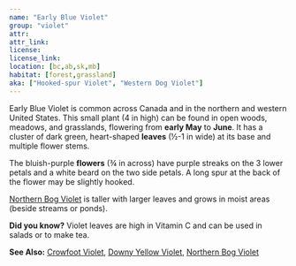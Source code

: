 ```yaml
---
name: "Early Blue Violet"
group: "violet"
attr: 
attr_link: 
license: 
license_link: 
location: [bc,ab,sk,mb]
habitat: [forest,grassland]
aka: ["Hooked-spur Violet", "Western Dog Violet"]
---
```

Early Blue Violet is common across Canada and in the northern and western United States. This small plant (4 in high) can be found in open woods, meadows, and grasslands, flowering from **early May** to **June**. It has a cluster of dark green, heart-shaped **leaves** (½-1 in wide) at its base and multiple flower stems.

The bluish-purple **flowers** (¾ in across) have purple streaks on the 3 lower petals and a white beard on the two side petals. A long spur at the back of the flower may be slightly hooked.

[Northern Bog Violet](/plants/nbogvio) is taller with larger leaves and grows in moist areas (beside streams or ponds).

**Did you know?** Violet leaves are high in Vitamin C and can be used in salads or to make tea.

<!-- generated, do not edit -->
**See Also:**
[Crowfoot Violet](/plants/crowvio),
[Downy Yellow Violet](/plants/downvio),
[Northern Bog Violet](/plants/nbogvio)
